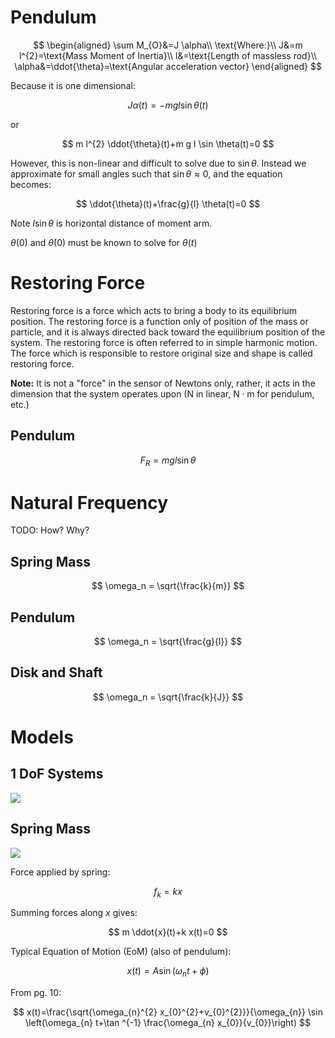 # Pendulum

$$
\begin{aligned}
    \sum M_{O}&=J \alpha\\
    \text{Where:}\\
    J&=m l^{2}=\text{Mass Moment of Inertia}\\
    l&=\text{Length of massless rod}\\
    \alpha&=\ddot{\theta}=\text{Angular acceleration vector} 
\end{aligned}
$$

Because it is one dimensional:

$$
J \alpha(t)=-m g l \sin \theta(t)
$$

or

$$
m l^{2} \ddot{\theta}(t)+m g l \sin \theta(t)=0
$$

However, this is non-linear and difficult to solve due to $\sin{\theta}$.
Instead we approximate for small angles such that $\sin{\theta}\approx 0$, and the equation becomes:

$$
\ddot{\theta}(t)+\frac{g}{l} \theta(t)=0
$$

Note $l\sin{\theta}$ is horizontal distance of moment arm.

$\theta(0)$ and $\dot{\theta}(0)$ must be known to solve for $\theta(t)$

# Restoring Force

Restoring force is a force which acts to bring a body to its equilibrium position.
The restoring force is a function only of position of the mass or particle, and it is always directed back toward the equilibrium position of the system.
The restoring force is often referred to in simple harmonic motion.
The force which is responsible to restore original size and shape is called restoring force.

**Note:** It is not a "force" in the sensor of Newtons only, rather, it acts in the dimension that the system operates upon ($\mathrm{N}$ in linear, $\mathrm{N}\cdot\mathrm{m}$ for pendulum, etc.)

## Pendulum

$$
F_R = m g l \sin \theta
$$

# Natural Frequency

TODO: How? Why?

## Spring Mass

$$
\omega_n = \sqrt{\frac{k}{m}}
$$

## Pendulum

$$
\omega_n = \sqrt{\frac{g}{l}}
$$

## Disk and Shaft

$$
\omega_n = \sqrt{\frac{k}{J}}
$$

# Models

## 1 DoF Systems

![](!imgdir/105b5e4b7291ac46e86599d2f41030cf2bc998bc.png)

## Spring Mass

![](!imgdir/4e0ae10d862993f7ce3fd0fafb1d7e4792df891c.png)

Force applied by spring:

$$
f_{k}=k x
$$

Summing forces along $x$ gives:

$$
m \ddot{x}(t)+k x(t)=0
$$

Typical Equation of Motion (EoM) (also of pendulum):

$$
x(t)=A \sin \left(\omega_{n} t+\phi\right)
$$

From pg. 10:

$$
x(t)=\frac{\sqrt{\omega_{n}^{2} x_{0}^{2}+v_{0}^{2}}}{\omega_{n}} \sin \left(\omega_{n} t+\tan ^{-1} \frac{\omega_{n} x_{0}}{v_{0}}\right)
$$